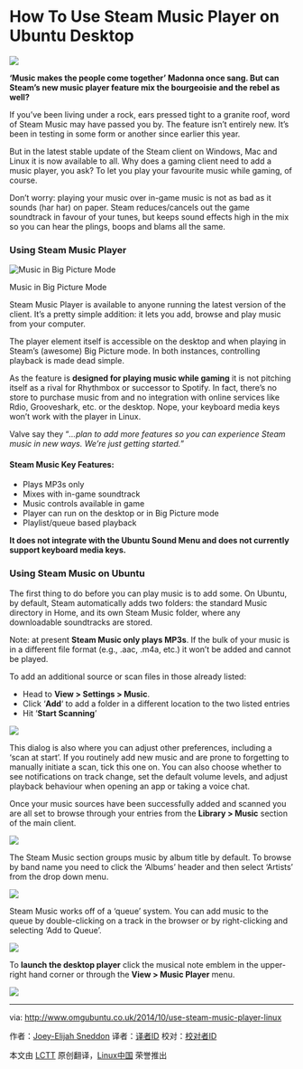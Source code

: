 How To Use Steam Music Player on Ubuntu Desktop
================================================================================
![](http://www.omgubuntu.co.uk/wp-content/uploads/2014/09/steam-music.jpg)

**‘Music makes the people come together’ Madonna once sang. But can Steam’s new music player feature mix the bourgeoisie and the rebel as well?**

If you’ve been living under a rock, ears pressed tight to a granite roof, word of Steam Music may have passed you by.  The feature isn’t entirely new. It’s been in testing in some form or another since earlier this year.

But in the latest stable update of the Steam client on Windows, Mac and Linux it is now available to all.  Why does a gaming client need to add a music player, you ask? To let you play your favourite music while gaming, of course.

Don’t worry: playing your music over in-game music is not as bad as it sounds (har har) on paper. Steam reduces/cancels out the game soundtrack in favour of your tunes, but keeps sound effects high in the mix so you can hear the plings, boops and blams all the same.

### Using Steam Music Player ###

![Music in Big Picture Mode](http://www.omgubuntu.co.uk/wp-content/uploads/2014/10/steam-music-bpm.jpg)

Music in Big Picture Mode

Steam Music Player is available to anyone running the latest version of the client. It’s a pretty simple addition: it lets you add, browse and play music from your computer.

The player element itself is accessible on the desktop and when playing in Steam’s (awesome) Big Picture mode. In both instances, controlling playback is made dead simple.

As the feature is **designed for playing music while gaming** it is not pitching itself as a rival for Rhythmbox or successor to Spotify. In fact, there’s no store to purchase music from and no integration with online services like Rdio, Grooveshark, etc. or the desktop. Nope, your keyboard media keys won’t work with the player in Linux.

Valve say they “*…plan to add more features so you can experience Steam music in new ways. We’re just getting started.*”

#### Steam Music Key Features: ####

- Plays MP3s only
- Mixes with in-game soundtrack
- Music controls available in game
- Player can run on the desktop or in Big Picture mode
- Playlist/queue based playback

**It does not integrate with the Ubuntu Sound Menu and does not currently support keyboard media keys.**

### Using Steam Music on Ubuntu ###

The first thing to do before you can play music is to add some. On Ubuntu, by default, Steam automatically adds two folders: the standard Music directory in Home, and its own Steam Music folder, where any downloadable soundtracks are stored.

Note: at present **Steam Music only plays MP3s**. If the bulk of your music is in a different file format (e.g., .aac, .m4a, etc.) it won’t be added and cannot be played.

To add an additional source or scan files in those already listed:

- Head to **View > Settings > Music**.
- Click ‘**Add**‘ to add a folder in a different location to the two listed entries
- Hit ‘**Start Scanning**’ 

![](http://www.omgubuntu.co.uk/wp-content/uploads/2014/09/Tardis.jpg)

This dialog is also where you can adjust other preferences, including a ‘scan at start’. If you routinely add new music and are prone to forgetting to manually initiate a scan, tick this one on. You can also choose whether to see notifications on track change, set the default volume levels, and adjust playback behaviour when opening an app or taking a voice chat.

Once your music sources have been successfully added and scanned you are all set to browse through your entries from the **Library > Music** section of the main client.

![](http://www.omgubuntu.co.uk/wp-content/uploads/2014/09/browser.jpg)

The Steam Music section groups music by album title by default. To browse by band name you need to click the ‘Albums’ header and then select ‘Artists’ from the drop down menu.

![](http://www.omgubuntu.co.uk/wp-content/uploads/2014/10/steam-selection.jpg)

Steam Music works off of a ‘queue’ system. You can add music to the queue by double-clicking on a track in the browser or by right-clicking and selecting ‘Add to Queue’.

![](http://www.omgubuntu.co.uk/wp-content/uploads/2014/10/steam-music-queue.jpg)

To **launch the desktop player** click the musical note emblem in the upper-right hand corner or through the **View > Music Player** menu.

![](http://www.omgubuntu.co.uk/wp-content/uploads/2014/10/steam-music.jpg)

--------------------------------------------------------------------------------

via: http://www.omgubuntu.co.uk/2014/10/use-steam-music-player-linux

作者：[Joey-Elijah Sneddon][a]
译者：[译者ID](https://github.com/译者ID)
校对：[校对者ID](https://github.com/校对者ID)

本文由 [LCTT](https://github.com/LCTT/TranslateProject) 原创翻译，[Linux中国](http://linux.cn/) 荣誉推出

[a]:https://plus.google.com/117485690627814051450/?rel=author